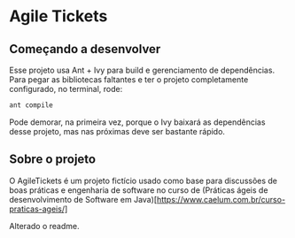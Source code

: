 Agile Tickets
=============

Começando a desenvolver
-----------------------

Esse projeto usa Ant + Ivy para build e gerenciamento de dependências. Para pegar as bibliotecas faltantes e ter o projeto completamente configurado, no terminal, rode:

``` bash
ant compile
```

Pode demorar, na primeira vez, porque o Ivy baixará as dependências desse projeto, mas nas próximas deve ser bastante rápido.

Sobre o projeto
---------------

O AgileTickets é um projeto fictício usado como base para discussões de boas práticas e engenharia de software no curso de (Práticas ágeis de desenvolvimento de Software em Java)[https://www.caelum.com.br/curso-praticas-ageis/]

Alterado o readme.
